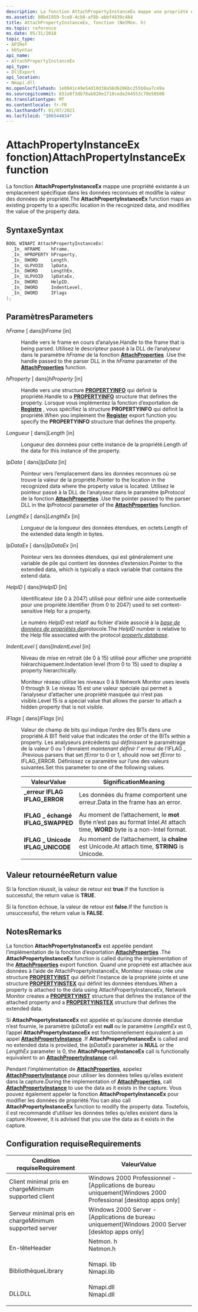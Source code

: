 ```yaml
---
description: La fonction AttachPropertyInstanceEx mappe une propriété existante à un emplacement spécifique dans les données reconnues et modifie la valeur des données de propriété.
ms.assetid: 08bd1959-5ce8-4cb8-af8b-abbf4839c484
title: AttachPropertyInstanceEx, fonction (NetMon. h)
ms.topic: reference
ms.date: 05/31/2018
topic_type:
- APIRef
- kbSyntax
api_name:
- AttachPropertyInstanceEx
api_type:
- DllExport
api_location:
- Nmapi.dll
ms.openlocfilehash: 1e0841c49e54d10d38a56d6206bc255b0aa7c49a
ms.sourcegitcommit: 831e8f3db78ab820e1710cede244553c70e50500
ms.translationtype: MT
ms.contentlocale: fr-FR
ms.lasthandoff: 01/07/2021
ms.locfileid: "106544834"
---
```

# <a name="attachpropertyinstanceex-function"></a><span data-ttu-id="dd81c-103">AttachPropertyInstanceEx fonction)</span><span class="sxs-lookup"><span data-stu-id="dd81c-103">AttachPropertyInstanceEx function</span></span>

<span data-ttu-id="dd81c-104">La fonction **AttachPropertyInstanceEx** mappe une propriété existante à un emplacement spécifique dans les données reconnues et modifie la valeur des données de propriété.</span><span class="sxs-lookup"><span data-stu-id="dd81c-104">The **AttachPropertyInstanceEx** function maps an existing property to a specific location in the recognized data, and modifies the value of the property data.</span></span>

## <a name="syntax"></a><span data-ttu-id="dd81c-105">Syntaxe</span><span class="sxs-lookup"><span data-stu-id="dd81c-105">Syntax</span></span>


```C++
BOOL WINAPI AttachPropertyInstanceEx(
  _In_ HFRAME    hFrame,
  _In_ HPROPERTY hProperty,
  _In_ DWORD     Length,
  _In_ ULPVOID   lpData,
  _In_ DWORD     LengthEx,
  _In_ ULPVOID   lpDataEx,
  _In_ DWORD     HelpID,
  _In_ DWORD     IndentLevel,
  _In_ DWORD     IFlags
);
```



## <a name="parameters"></a><span data-ttu-id="dd81c-106">Paramètres</span><span class="sxs-lookup"><span data-stu-id="dd81c-106">Parameters</span></span>

<dl> <dt>

<span data-ttu-id="dd81c-107">*hFrame* \[ dans\]</span><span class="sxs-lookup"><span data-stu-id="dd81c-107">*hFrame* \[in\]</span></span>
</dt> <dd>

<span data-ttu-id="dd81c-108">Handle vers le frame en cours d’analyse.</span><span class="sxs-lookup"><span data-stu-id="dd81c-108">Handle to the frame that is being parsed.</span></span> <span data-ttu-id="dd81c-109">Utilisez le descripteur passé à la DLL de l’analyseur dans le paramètre *hFrame* de la fonction [**AttachProperties**](attachproperties.md) .</span><span class="sxs-lookup"><span data-stu-id="dd81c-109">Use the handle passed to the parser DLL in the *hFrame* parameter of the [**AttachProperties**](attachproperties.md) function.</span></span>

</dd> <dt>

<span data-ttu-id="dd81c-110">*hProperty* \[ dans\]</span><span class="sxs-lookup"><span data-stu-id="dd81c-110">*hProperty* \[in\]</span></span>
</dt> <dd>

<span data-ttu-id="dd81c-111">Handle vers une structure [**PROPERTYINFO**](propertyinfo.md) qui définit la propriété.</span><span class="sxs-lookup"><span data-stu-id="dd81c-111">Handle to a [**PROPERTYINFO**](propertyinfo.md) structure that defines the property.</span></span> <span data-ttu-id="dd81c-112">Lorsque vous implémentez la fonction d’exportation de [**Registre**](register-parser.md) , vous spécifiez la structure **PROPERTYINFO** qui définit la propriété.</span><span class="sxs-lookup"><span data-stu-id="dd81c-112">When you implement the [**Register**](register-parser.md) export function you specify the **PROPERTYINFO** structure that defines the property.</span></span>

</dd> <dt>

<span data-ttu-id="dd81c-113">*Longueur* \[ dans\]</span><span class="sxs-lookup"><span data-stu-id="dd81c-113">*Length* \[in\]</span></span>
</dt> <dd>

<span data-ttu-id="dd81c-114">Longueur des données pour cette instance de la propriété.</span><span class="sxs-lookup"><span data-stu-id="dd81c-114">Length of the data for this instance of the property.</span></span>

</dd> <dt>

<span data-ttu-id="dd81c-115">*lpData* \[ dans\]</span><span class="sxs-lookup"><span data-stu-id="dd81c-115">*lpData* \[in\]</span></span>
</dt> <dd>

<span data-ttu-id="dd81c-116">Pointeur vers l’emplacement dans les données reconnues où se trouve la valeur de la propriété.</span><span class="sxs-lookup"><span data-stu-id="dd81c-116">Pointer to the location in the recognized data where the property value is located.</span></span> <span data-ttu-id="dd81c-117">Utilisez le pointeur passé à la DLL de l’analyseur dans le paramètre *lpProtocol* de la fonction [**AttachProperties**](attachproperties.md) .</span><span class="sxs-lookup"><span data-stu-id="dd81c-117">Use the pointer passed to the parser DLL in the *lpProtocol* parameter of the [**AttachProperties**](attachproperties.md) function.</span></span>

</dd> <dt>

<span data-ttu-id="dd81c-118">*LengthEx* \[ dans\]</span><span class="sxs-lookup"><span data-stu-id="dd81c-118">*LengthEx* \[in\]</span></span>
</dt> <dd>

<span data-ttu-id="dd81c-119">Longueur de la longueur des données étendues, en octets.</span><span class="sxs-lookup"><span data-stu-id="dd81c-119">Length of the extended data   length in bytes.</span></span>

</dd> <dt>

<span data-ttu-id="dd81c-120">*lpDataEx* \[ dans\]</span><span class="sxs-lookup"><span data-stu-id="dd81c-120">*lpDataEx* \[in\]</span></span>
</dt> <dd>

<span data-ttu-id="dd81c-121">Pointeur vers les données étendues, qui est généralement une variable de pile qui contient les données d’extension.</span><span class="sxs-lookup"><span data-stu-id="dd81c-121">Pointer to the extended data, which is typically a stack variable that contains the extend data.</span></span>

</dd> <dt>

<span data-ttu-id="dd81c-122">*HelpID* \[ dans\]</span><span class="sxs-lookup"><span data-stu-id="dd81c-122">*HelpID* \[in\]</span></span>
</dt> <dd>

<span data-ttu-id="dd81c-123">Identificateur (de 0 à 2047) utilisé pour définir une aide contextuelle pour une propriété.</span><span class="sxs-lookup"><span data-stu-id="dd81c-123">Identifier (from 0 to 2047) used to set context-sensitive Help for a property.</span></span>

<span data-ttu-id="dd81c-124">Le numéro *HelpID* est relatif au fichier d’aide associé à la [*base de données de propriétés de*](p.md)protocole.</span><span class="sxs-lookup"><span data-stu-id="dd81c-124">The *HelpID* number is relative to the Help file associated with the protocol [*property database*](p.md).</span></span>

</dd> <dt>

<span data-ttu-id="dd81c-125">*IndentLevel* \[ dans\]</span><span class="sxs-lookup"><span data-stu-id="dd81c-125">*IndentLevel* \[in\]</span></span>
</dt> <dd>

<span data-ttu-id="dd81c-126">Niveau de mise en retrait (de 0 à 15) utilisé pour afficher une propriété hiérarchiquement.</span><span class="sxs-lookup"><span data-stu-id="dd81c-126">Indentation level (from 0 to 15) used to display a property hierarchically.</span></span>

<span data-ttu-id="dd81c-127">Moniteur réseau utilise les niveaux 0 à 9.</span><span class="sxs-lookup"><span data-stu-id="dd81c-127">Network Monitor uses levels 0 through 9.</span></span> <span data-ttu-id="dd81c-128">Le niveau 15 est une valeur spéciale qui permet à l’analyseur d’attacher une propriété masquée qui n’est pas visible.</span><span class="sxs-lookup"><span data-stu-id="dd81c-128">Level 15 is a special value that allows the parser to attach a hidden property that is not visible.</span></span>

</dd> <dt>

<span data-ttu-id="dd81c-129">*IFlags* \[ dans\]</span><span class="sxs-lookup"><span data-stu-id="dd81c-129">*IFlags* \[in\]</span></span>
</dt> <dd>

<span data-ttu-id="dd81c-130">Valeur de champ de bits qui indique l’ordre des BITs dans une propriété.</span><span class="sxs-lookup"><span data-stu-id="dd81c-130">A BIT field value that indicates the order of the BITs within a property.</span></span> <span data-ttu-id="dd81c-131">Les analyseurs précédents qui *définissent* le paramétrage de la valeur 0 ou 1 devraient *maintenant définir l'* erreur de l’IFLAG \_ .</span><span class="sxs-lookup"><span data-stu-id="dd81c-131">Previous parsers that set *fError* to 0 or 1, should now set *fError* to IFLAG\_ERROR.</span></span> <span data-ttu-id="dd81c-132">Définissez ce paramètre sur l’une des valeurs suivantes.</span><span class="sxs-lookup"><span data-stu-id="dd81c-132">Set this parameter to one of the following values.</span></span>



| <span data-ttu-id="dd81c-133">Valeur</span><span class="sxs-lookup"><span data-stu-id="dd81c-133">Value</span></span>                                                                                                                                                         | <span data-ttu-id="dd81c-134">Signification</span><span class="sxs-lookup"><span data-stu-id="dd81c-134">Meaning</span></span>                                                         |
|---------------------------------------------------------------------------------------------------------------------------------------------------------------|-----------------------------------------------------------------|
| <span id="IFLAG_ERROR"></span><span id="iflag_error"></span><dl> <span data-ttu-id="dd81c-135"><dt>**\_erreur IFLAG**</dt></span><span class="sxs-lookup"><span data-stu-id="dd81c-135"><dt>**IFLAG\_ERROR**</dt></span></span> </dl>       | <span data-ttu-id="dd81c-136">Les données du frame comportent une erreur.</span><span class="sxs-lookup"><span data-stu-id="dd81c-136">Data in the frame has an error.</span></span><br/>                      |
| <span id="IFLAG_SWAPPED"></span><span id="iflag_swapped"></span><dl> <span data-ttu-id="dd81c-137"><dt>**IFLAG \_ échangé**</dt></span><span class="sxs-lookup"><span data-stu-id="dd81c-137"><dt>**IFLAG\_SWAPPED**</dt></span></span> </dl> | <span data-ttu-id="dd81c-138">Au moment de l’attachement, le **mot** Byte n’est pas au format Intel.</span><span class="sxs-lookup"><span data-stu-id="dd81c-138">At attach time, **WORD** byte is a non-Intel format.</span></span><br/> |
| <span id="IFLAG_UNICODE"></span><span id="iflag_unicode"></span><dl> <span data-ttu-id="dd81c-139"><dt>**IFLAG \_ Unicode**</dt></span><span class="sxs-lookup"><span data-stu-id="dd81c-139"><dt>**IFLAG\_UNICODE**</dt></span></span> </dl> | <span data-ttu-id="dd81c-140">Au moment de l’attachement, la **chaîne** est Unicode.</span><span class="sxs-lookup"><span data-stu-id="dd81c-140">At attach time, **STRING** is Unicode.</span></span><br/>               |



 

</dd> </dl>

## <a name="return-value"></a><span data-ttu-id="dd81c-141">Valeur retournée</span><span class="sxs-lookup"><span data-stu-id="dd81c-141">Return value</span></span>

<span data-ttu-id="dd81c-142">Si la fonction réussit, la valeur de retour est **true**.</span><span class="sxs-lookup"><span data-stu-id="dd81c-142">If the function is successful, the return value is **TRUE**.</span></span>

<span data-ttu-id="dd81c-143">Si la fonction échoue, la valeur de retour est **false**.</span><span class="sxs-lookup"><span data-stu-id="dd81c-143">If the function is unsuccessful, the return value is **FALSE**.</span></span>

## <a name="remarks"></a><span data-ttu-id="dd81c-144">Notes</span><span class="sxs-lookup"><span data-stu-id="dd81c-144">Remarks</span></span>

<span data-ttu-id="dd81c-145">La fonction **AttachPropertyInstanceEx** est appelée pendant l’implémentation de la fonction d’exportation [**AttachProperties**](attachproperties.md) .</span><span class="sxs-lookup"><span data-stu-id="dd81c-145">The **AttachPropertyInstanceEx** function is called during the implementation of the [**AttachProperties**](attachproperties.md) export function.</span></span> <span data-ttu-id="dd81c-146">Quand une propriété est attachée aux données à l’aide de AttachPropertyInstanceEx, Moniteur réseau crée une structure [**PROPERTYINST**](propertyinst.md) qui définit l’instance de la propriété jointe et une structure [**PROPERTYINSTEX**](propertyinstex.md) qui définit les données étendues.</span><span class="sxs-lookup"><span data-stu-id="dd81c-146">When a property is attached to the data using AttachPropertyInstanceEx, Network Monitor creates a [**PROPERTYINST**](propertyinst.md) structure that defines the instance of the attached property and a [**PROPERTYINSTEX**](propertyinstex.md) structure that defines the extended data.</span></span>

<span data-ttu-id="dd81c-147">Si **AttachPropertyInstanceEx** est appelée et qu’aucune donnée étendue n’est fournie, le paramètre *lpDataEx* est **null** ou le paramètre *LengthEx* est 0, l’appel **AttachPropertyInstanceEx** est fonctionnellement équivalent à un appel [**AttachPropertyInstance**](attachpropertyinstance.md) .</span><span class="sxs-lookup"><span data-stu-id="dd81c-147">If **AttachPropertyInstanceEx** is called and no extended data is provided, the *lpDataEx* parameter is **NULL** or the *LengthEx* parameter is 0, the **AttachPropertyInstanceEx** call is functionally equivalent to an [**AttachPropertyInstance**](attachpropertyinstance.md) call.</span></span>

<span data-ttu-id="dd81c-148">Pendant l’implémentation de [**AttachProperties**](attachproperties.md), appelez [**AttachPropertyInstance**](attachpropertyinstance.md) pour utiliser les données telles qu’elles existent dans la capture.</span><span class="sxs-lookup"><span data-stu-id="dd81c-148">During the implementation of [**AttachProperties**](attachproperties.md), call [**AttachPropertyInstance**](attachpropertyinstance.md) to use the data as it exists in the capture.</span></span> <span data-ttu-id="dd81c-149">Vous pouvez également appeler la fonction **AttachPropertyInstanceEx** pour modifier les données de propriété.</span><span class="sxs-lookup"><span data-stu-id="dd81c-149">You can also call **AttachPropertyInstanceEx** function to modify the property data.</span></span> <span data-ttu-id="dd81c-150">Toutefois, il est recommandé d’utiliser les données telles qu’elles existent dans la capture.</span><span class="sxs-lookup"><span data-stu-id="dd81c-150">However, it is advised that you use the data as it exists in the capture.</span></span>

## <a name="requirements"></a><span data-ttu-id="dd81c-151">Configuration requise</span><span class="sxs-lookup"><span data-stu-id="dd81c-151">Requirements</span></span>



| <span data-ttu-id="dd81c-152">Condition requise</span><span class="sxs-lookup"><span data-stu-id="dd81c-152">Requirement</span></span> | <span data-ttu-id="dd81c-153">Valeur</span><span class="sxs-lookup"><span data-stu-id="dd81c-153">Value</span></span> |
|-------------------------------------|--------------------------------------------------------------------------------------|
| <span data-ttu-id="dd81c-154">Client minimal pris en charge</span><span class="sxs-lookup"><span data-stu-id="dd81c-154">Minimum supported client</span></span><br/> | <span data-ttu-id="dd81c-155">Windows 2000 Professionnel - \[Applications de bureau uniquement\]</span><span class="sxs-lookup"><span data-stu-id="dd81c-155">Windows 2000 Professional \[desktop apps only\]</span></span><br/>                           |
| <span data-ttu-id="dd81c-156">Serveur minimal pris en charge</span><span class="sxs-lookup"><span data-stu-id="dd81c-156">Minimum supported server</span></span><br/> | <span data-ttu-id="dd81c-157">Windows 2000 Server - \[Applications de bureau uniquement\]</span><span class="sxs-lookup"><span data-stu-id="dd81c-157">Windows 2000 Server \[desktop apps only\]</span></span><br/>                                 |
| <span data-ttu-id="dd81c-158">En-tête</span><span class="sxs-lookup"><span data-stu-id="dd81c-158">Header</span></span><br/>                   | <dl> <span data-ttu-id="dd81c-159"><dt>Netmon. h</dt></span><span class="sxs-lookup"><span data-stu-id="dd81c-159"><dt>Netmon.h</dt></span></span> </dl>  |
| <span data-ttu-id="dd81c-160">Bibliothèque</span><span class="sxs-lookup"><span data-stu-id="dd81c-160">Library</span></span><br/>                  | <dl> <span data-ttu-id="dd81c-161"><dt>Nmapi. lib</dt></span><span class="sxs-lookup"><span data-stu-id="dd81c-161"><dt>Nmapi.lib</dt></span></span> </dl> |
| <span data-ttu-id="dd81c-162">DLL</span><span class="sxs-lookup"><span data-stu-id="dd81c-162">DLL</span></span><br/>                      | <dl> <span data-ttu-id="dd81c-163"><dt>Nmapi.dll</dt></span><span class="sxs-lookup"><span data-stu-id="dd81c-163"><dt>Nmapi.dll</dt></span></span> </dl> |



 

 




